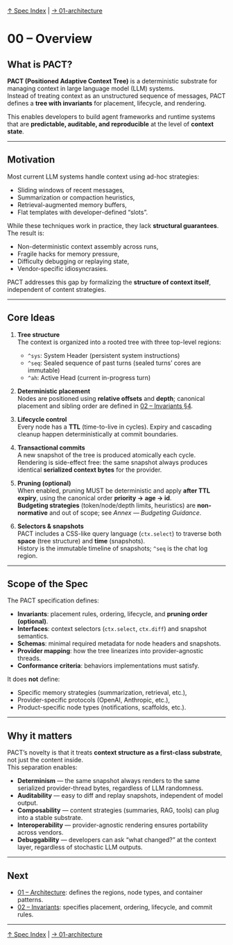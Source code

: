 [↑ Spec Index](../README.md) | [→ 01-architecture](01-architecture.md)

# 00 – Overview

## What is PACT?

**PACT (Positioned Adaptive Context Tree)** is a deterministic substrate for managing context in large language model (LLM) systems.  
Instead of treating context as an unstructured sequence of messages, PACT defines a **tree with invariants** for placement, lifecycle, and rendering.  

This enables developers to build agent frameworks and runtime systems that are **predictable, auditable, and reproducible** at the level of **context state**.

---

## Motivation

Most current LLM systems handle context using ad-hoc strategies:
- Sliding windows of recent messages,
- Summarization or compaction heuristics,
- Retrieval-augmented memory buffers,
- Flat templates with developer-defined “slots”.

While these techniques work in practice, they lack **structural guarantees**.  
The result is:
- Non-deterministic context assembly across runs,
- Fragile hacks for memory pressure,
- Difficulty debugging or replaying state,
- Vendor-specific idiosyncrasies.

PACT addresses this gap by formalizing the **structure of context itself**, independent of content strategies.

---

## Core Ideas

1. **Tree structure**  
   The context is organized into a rooted tree with three top-level regions:  
   - `^sys`: System Header (persistent system instructions)  
   - `^seq`: Sealed sequence of past turns (sealed turns’ cores are immutable)  
   - `^ah`: Active Head (current in-progress turn)

2. **Deterministic placement**  
   Nodes are positioned using **relative offsets** and **depth**; canonical placement and sibling order are defined in [02 – Invariants §4](02-invariants.md).

3. **Lifecycle control**  
   Every node has a **TTL** (time-to-live in cycles). Expiry and cascading cleanup happen deterministically at commit boundaries.

4. **Transactional commits**  
   A new snapshot of the tree is produced atomically each cycle.  
   Rendering is side-effect free: the same snapshot always produces identical **serialized context bytes** for the provider.

5. **Pruning (optional)**  
   When enabled, pruning MUST be deterministic and apply **after TTL expiry**, using the canonical order **priority → age → id**.  
   **Budgeting strategies** (token/node/depth limits, heuristics) are **non-normative** and out of scope; see *Annex — Budgeting Guidance*.

6. **Selectors & snapshots**  
   PACT includes a CSS-like query language (`ctx.select`) to traverse both **space** (tree structure) and **time** (snapshots).  
   History is the immutable timeline of snapshots; `^seq` is the chat log region.

---

## Scope of the Spec

The PACT specification defines:

- **Invariants**: placement rules, ordering, lifecycle, and **pruning order (optional)**.  
- **Interfaces**: context selectors (`ctx.select`, `ctx.diff`) and snapshot semantics.  
- **Schemas**: minimal required metadata for node headers and snapshots.  
- **Provider mapping**: how the tree linearizes into provider-agnostic threads.  
- **Conformance criteria**: behaviors implementations must satisfy.

It does **not** define:
- Specific memory strategies (summarization, retrieval, etc.),  
- Provider-specific protocols (OpenAI, Anthropic, etc.),  
- Product-specific node types (notifications, scaffolds, etc.).  

---

## Why it matters

PACT’s novelty is that it treats **context structure as a first-class substrate**, not just the content inside.  
This separation enables:

- **Determinism** — the same snapshot always renders to the same serialized provider-thread bytes, regardless of LLM randomness.  
- **Auditability** — easy to diff and replay snapshots, independent of model output.  
- **Composability** — content strategies (summaries, RAG, tools) can plug into a stable substrate.  
- **Interoperability** — provider-agnostic rendering ensures portability across vendors.  
- **Debuggability** — developers can ask “what changed?” at the context layer, regardless of stochastic LLM outputs.

---

## Next

- [01 – Architecture](01-architecture.md): defines the regions, node types, and container patterns.  
- [02 – Invariants](02-invariants.md): specifies placement, ordering, lifecycle, and commit rules.  

---

[↑ Spec Index](../README.md) | [→ 01-architecture](01-architecture.md)

